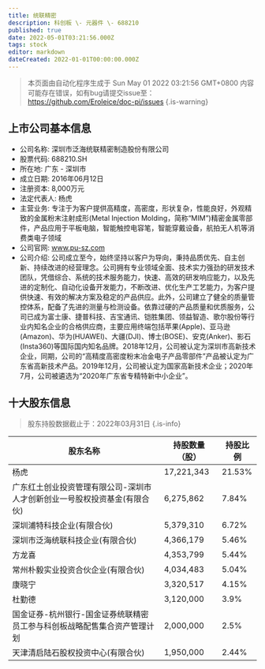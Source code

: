 ```yaml
---
title: 统联精密
description: 科创板 \- 元器件 \- 688210
published: true
date: 2022-05-01T03:21:56.000Z
tags: stock
editor: markdown
dateCreated: 2022-01-01T00:00:00.000Z
---
```


> 本页面由自动化程序生成于 Sun May 01 2022 03:21:56 GMT+0800
> 内容可能存在错误，如有bug请提交issue至：https://github.com/Eroleice/doc-pi/issues
{.is-warning}

## 上市公司基本信息
- 公司名称: 深圳市泛海统联精密制造股份有限公司
- 股票代码: 688210.SH
- 所在地: 广东 - 深圳市
- 成立日期: 2016年06月12日
- 注册资本: 8,000万元
- 法定代表人: 杨虎
- 主营业务: 专注于为客户提供高精度，高密度，形状复杂，性能良好，外观精致的金属粉末注射成形(Metal Injection Molding，简称“MIM”)精密金属零部件，产品应用于平板电脑，智能触控电容笔，智能穿戴设备，航拍无人机等消费类电子领域
- 公司官网: www.pu-sz.com
- 公司介绍: 公司成立至今，始终坚持以客户为导向，秉持品质优先、自主创新、持续改进的经营理念。公司拥有专业领域全面、技术实力强劲的研发技术团队，凭借综合、系统的技术服务能力，快速、高效的研发响应能力，以及先进的定制化、自动化设备开发能力，不断改进、优化生产工艺能力，为客户提供快速、有效的解决方案及稳定的产品供应。此外，公司建立了健全的质量管控体系，配备了先进的测量与检测设备。依靠过硬的产品质量和优质服务，公司已成为富士康、捷普科技、吉宝通讯、铠胜集团、领益智造、歌尔股份等行业内知名企业的合格供应商，主要应用终端包括苹果(Apple)、亚马逊(Amazon)、华为(HUAWEI)、大疆(DJI)、博士(BOSE)、安克(Anker)、影石(Insta360)等国际国内知名品牌。2018年12月，公司被认定为深圳市高新技术企业，同期，公司的“高精度高密度粉末冶金电子产品零部件”产品被认定为广东省高新技术产品。2019年12月，公司被认定为国家高新技术企业；2020年7月，公司被遴选为“2020年广东省专精特新中小企业”。


## 十大股东信息
> 股东持股数据截止于：2022年03月31日
{.is-info}

| 股东名称 | 持股数量（股） | 持股比例 |
| --- | --- | --- |
| 杨虎 | 17,221,343 | 21.53% |
| 广东红土创业投资管理有限公司-深圳市人才创新创业一号股权投资基金(有限合伙) | 6,275,862 | 7.84% |
| 深圳浦特科技企业(有限合伙) | 5,379,310 | 6.72% |
| 深圳市泛海统联科技企业(有限合伙) | 4,366,179 | 5.46% |
| 方龙喜 | 4,353,799 | 5.44% |
| 常州朴毅实业投资合伙企业(有限合伙) | 4,034,483 | 5.04% |
| 康晓宁 | 3,320,517 | 4.15% |
| 杜勤德 | 3,120,000 | 3.9% |
| 国金证券-杭州银行-国金证券统联精密员工参与科创板战略配售集合资产管理计划 | 2,000,000 | 2.5% |
| 天津清启陆石股权投资中心(有限合伙) | 1,950,000 | 2.44% |




